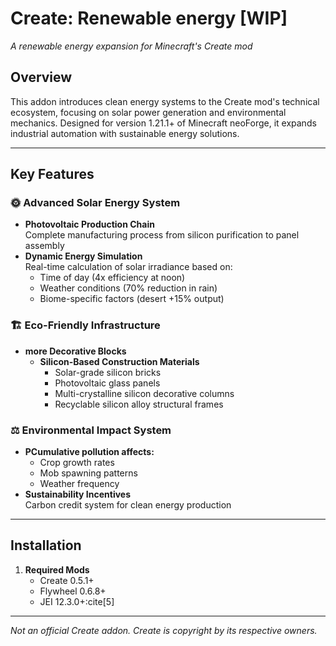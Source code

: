 # Create: Renewable energy [WIP]  
*A renewable energy expansion for Minecraft's Create mod*

## Overview
This addon introduces clean energy systems to the Create mod's technical ecosystem, focusing on solar power generation and environmental mechanics. Designed for version 1.21.1+ of Minecraft neoForge, it expands industrial automation with sustainable energy solutions.

---

## Key Features

### 🌞 Advanced Solar Energy System
- **Photovoltaic Production Chain**  
  Complete manufacturing process from silicon purification to panel assembly
- **Dynamic Energy Simulation**  
  Real-time calculation of solar irradiance based on:  
  - Time of day (4x efficiency at noon)  
  - Weather conditions (70% reduction in rain)  
  - Biome-specific factors (desert +15% output)

### 🏗️ Eco-Friendly Infrastructure
- **more Decorative Blocks**  
  - **Silicon-Based Construction Materials**  
    - Solar-grade silicon bricks  
    - Photovoltaic glass panels
    - Multi-crystalline silicon decorative columns  
    - Recyclable silicon alloy structural frames

### ⚖️ Environmental Impact System
- **PCumulative pollution affects:**  
  - Crop growth rates 
  - Mob spawning patterns  
  - Weather frequency  
- **Sustainability Incentives**  
  Carbon credit system for clean energy production
---

## Installation
1. **Required Mods**  
   - Create 0.5.1+  
   - Flywheel 0.6.8+  
   - JEI 12.3.0+:cite[5]
---

*Not an official Create addon. Create is copyright by its respective owners.*
